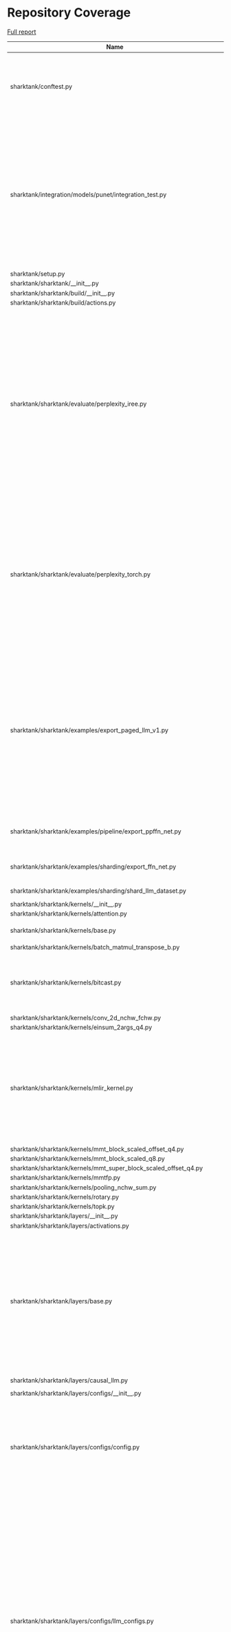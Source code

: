 # Repository Coverage

[Full report](https://htmlpreview.github.io/?https://github.com/amd-vivekag/shark-ai/blob/python-coverage-comment-action-data/htmlcov/index.html)

| Name                                                                          |    Stmts |     Miss |   Cover |   Missing |
|------------------------------------------------------------------------------ | -------: | -------: | ------: | --------: |
| sharktank/conftest.py                                                         |      121 |       10 |     92% |297, 302, 309, 316, 363, 381, 386-389, 398 |
| sharktank/integration/models/punet/integration\_test.py                       |       94 |       57 |     39% |15-16, 21-31, 52-62, 70-80, 90-101, 110-121, 131-143, 150, 155-167, 174, 185-192, 210-220, 242-255 |
| sharktank/setup.py                                                            |       18 |       18 |      0% |      7-34 |
| sharktank/sharktank/\_\_init\_\_.py                                           |        4 |        1 |     75% |        15 |
| sharktank/sharktank/build/\_\_init\_\_.py                                     |        1 |        1 |      0% |         7 |
| sharktank/sharktank/build/actions.py                                          |       45 |       45 |      0% |     7-109 |
| sharktank/sharktank/evaluate/perplexity\_iree.py                              |      260 |      216 |     17% |68-86, 89-101, 105-120, 125-147, 157-183, 189-226, 235-260, 266-311, 316-365, 369-417, 424-470, 483-537, 544-593, 597 |
| sharktank/sharktank/evaluate/perplexity\_torch.py                             |      193 |      154 |     20% |53-54, 57-69, 73-88, 93-115, 134-160, 164-181, 186-250, 264-301, 315-371, 396-421, 425-465, 469 |
| sharktank/sharktank/examples/export\_paged\_llm\_v1.py                        |      199 |       75 |     62% |42, 47, 50, 60-65, 175, 244-246, 252-253, 270, 301, 304, 310-313, 322-459, 478-484, 499, 513-514, 522-523 |
| sharktank/sharktank/examples/pipeline/export\_ppffn\_net.py                   |       83 |        5 |     94% |95, 149, 155, 179, 186 |
| sharktank/sharktank/examples/sharding/export\_ffn\_net.py                     |       59 |       13 |     78% |51-63, 82, 88, 113, 120 |
| sharktank/sharktank/examples/sharding/shard\_llm\_dataset.py                  |       23 |        3 |     87% |33, 36, 51 |
| sharktank/sharktank/kernels/\_\_init\_\_.py                                   |       13 |        0 |    100% |           |
| sharktank/sharktank/kernels/attention.py                                      |       22 |        2 |     91% |     40-75 |
| sharktank/sharktank/kernels/base.py                                           |       52 |        5 |     90% |136, 155-160 |
| sharktank/sharktank/kernels/batch\_matmul\_transpose\_b.py                    |       49 |        0 |    100% |           |
| sharktank/sharktank/kernels/bitcast.py                                        |       63 |       40 |     37% |58-69, 75-88, 97-108, 114-127, 136-139 |
| sharktank/sharktank/kernels/conv\_2d\_nchw\_fchw.py                           |       64 |        0 |    100% |           |
| sharktank/sharktank/kernels/einsum\_2args\_q4.py                              |      122 |        2 |     98% |   69, 179 |
| sharktank/sharktank/kernels/mlir\_kernel.py                                   |      204 |       20 |     90% |40, 43, 46-50, 112, 123, 129, 131, 220, 262, 269, 277, 321, 329, 369-374, 382 |
| sharktank/sharktank/kernels/mmt\_block\_scaled\_offset\_q4.py                 |       50 |        3 |     94% |     94-96 |
| sharktank/sharktank/kernels/mmt\_block\_scaled\_q8.py                         |       38 |        0 |    100% |           |
| sharktank/sharktank/kernels/mmt\_super\_block\_scaled\_offset\_q4.py          |       59 |        0 |    100% |           |
| sharktank/sharktank/kernels/mmtfp.py                                          |       41 |        2 |     95% |     68-69 |
| sharktank/sharktank/kernels/pooling\_nchw\_sum.py                             |       38 |        0 |    100% |           |
| sharktank/sharktank/kernels/rotary.py                                         |       31 |        0 |    100% |           |
| sharktank/sharktank/kernels/topk.py                                           |       28 |        0 |    100% |           |
| sharktank/sharktank/layers/\_\_init\_\_.py                                    |       15 |        0 |    100% |           |
| sharktank/sharktank/layers/activations.py                                     |        3 |        0 |    100% |           |
| sharktank/sharktank/layers/base.py                                            |      177 |       27 |     85% |131, 206-209, 224, 242, 259-260, 269, 298, 366-374, 385-398, 400, 404-407, 411, 417, 424 |
| sharktank/sharktank/layers/causal\_llm.py                                     |       69 |        5 |     93% |57-62, 132 |
| sharktank/sharktank/layers/configs/\_\_init\_\_.py                            |        2 |        0 |    100% |           |
| sharktank/sharktank/layers/configs/config.py                                  |      172 |       16 |     91% |17, 139, 196, 205-211, 219, 234, 248-254, 267, 269, 289, 313 |
| sharktank/sharktank/layers/configs/llm\_configs.py                            |      391 |       66 |     83% |28-29, 210, 214, 218, 230, 265-275, 283-286, 292-295, 301-304, 312, 315-316, 327-328, 429-430, 435, 517, 523-531, 540-552, 591, 613, 637-641, 677-680, 684-688 |
| sharktank/sharktank/layers/conv.py                                            |      100 |       61 |     39% |48, 58, 61, 63, 80, 95-110, 113-143, 157-172, 175-205 |
| sharktank/sharktank/layers/ffn\_block.py                                      |       26 |        0 |    100% |           |
| sharktank/sharktank/layers/ffn\_moe\_block.py                                 |       83 |       25 |     70% |65-73, 203-237, 243-246, 253-259 |
| sharktank/sharktank/layers/latent\_attention\_block.py                        |       55 |        4 |     93% |42, 62, 85-86 |
| sharktank/sharktank/layers/linear.py                                          |       42 |        4 |     90% |56, 67, 75, 83 |
| sharktank/sharktank/layers/mixture\_of\_experts\_block.py                     |       71 |        5 |     93% |48, 52, 60, 105-109 |
| sharktank/sharktank/layers/mmdit.py                                           |      102 |        0 |    100% |           |
| sharktank/sharktank/layers/modulation.py                                      |       21 |        0 |    100% |           |
| sharktank/sharktank/layers/norm.py                                            |       37 |        0 |    100% |           |
| sharktank/sharktank/layers/paged\_attention.py                                |      443 |       21 |     95% |136, 143-149, 210, 678, 1002-1003, 1010, 1013, 1017, 1019, 1021, 1040, 1046-1051, 1056-1062, 1066 |
| sharktank/sharktank/layers/paged\_llama\_attention\_block.py                  |      122 |       11 |     91% |116, 120-121, 134, 171, 173, 175, 239, 255-259 |
| sharktank/sharktank/layers/rotary\_embedding.py                               |      146 |       18 |     88% |108, 124-131, 144-147, 200-201, 241-249 |
| sharktank/sharktank/layers/testing.py                                         |       44 |        1 |     98% |       299 |
| sharktank/sharktank/layers/token\_embedding.py                                |       12 |        0 |    100% |           |
| sharktank/sharktank/models/\_\_init\_\_.py                                    |        7 |        0 |    100% |           |
| sharktank/sharktank/models/clip/\_\_init\_\_.py                               |        2 |        0 |    100% |           |
| sharktank/sharktank/models/clip/clip.py                                       |      206 |       31 |     85% |80, 123, 131, 143, 159-162, 171, 249, 326, 337, 340, 343, 397, 412, 439, 454, 487, 490, 493, 544-557, 568-570 |
| sharktank/sharktank/models/clip/export.py                                     |       27 |       10 |     63% |40-43, 51-59 |
| sharktank/sharktank/models/clip/export\_toy\_text\_model\_iree\_test\_data.py |       11 |        1 |     91% |        29 |
| sharktank/sharktank/models/clip/testing.py                                    |       67 |        4 |     94% |   175-179 |
| sharktank/sharktank/models/deepseek/testing.py                                |       22 |        0 |    100% |           |
| sharktank/sharktank/models/deepseek/toy\_deepseek.py                          |       35 |        9 |     74% | 83-93, 97 |
| sharktank/sharktank/models/dummy/\_\_init\_\_.py                              |        1 |        0 |    100% |           |
| sharktank/sharktank/models/dummy/dummy.py                                     |       39 |        0 |    100% |           |
| sharktank/sharktank/models/flux/\_\_init\_\_.py                               |        1 |        0 |    100% |           |
| sharktank/sharktank/models/flux/compile.py                                    |        1 |        0 |    100% |           |
| sharktank/sharktank/models/flux/export.py                                     |       55 |       24 |     56% |35-36, 56, 80, 95-98, 104-127 |
| sharktank/sharktank/models/flux/export\_flux\_transformer\_mlir.py            |       13 |       13 |      0% |      7-38 |
| sharktank/sharktank/models/flux/flux.py                                       |      233 |       29 |     88% |82-91, 117-121, 129, 135, 137, 142, 147, 152, 218, 222, 235, 242, 268-279, 288, 407 |
| sharktank/sharktank/models/flux/testing.py                                    |       53 |       10 |     81% |31, 154, 209-227 |
| sharktank/sharktank/models/grok/testing.py                                    |       22 |        0 |    100% |           |
| sharktank/sharktank/models/grok/toy\_grok.py                                  |       31 |        6 |     81% | 66-71, 75 |
| sharktank/sharktank/models/llama4/testing.py                                  |       42 |        1 |     98% |        17 |
| sharktank/sharktank/models/llama/testing.py                                   |       37 |        0 |    100% |           |
| sharktank/sharktank/models/llama/toy\_llama.py                                |       29 |        6 |     79% | 60-66, 70 |
| sharktank/sharktank/models/llm/\_\_init\_\_.py                                |        1 |        0 |    100% |           |
| sharktank/sharktank/models/llm/llm.py                                         |      136 |        4 |     97% |212, 272, 297, 300 |
| sharktank/sharktank/models/llm/testing.py                                     |       13 |       13 |      0% |      1-32 |
| sharktank/sharktank/models/punet/config.py                                    |       84 |       34 |     60% |70-82, 87-91, 98-122, 126-130 |
| sharktank/sharktank/models/punet/layers.py                                    |      324 |      191 |     41% |135-180, 195-226, 258, 280-285, 303-330, 341-355, 366-388, 393-397, 400-410, 418-444, 452-499, 513-519, 524-529, 616-624, 627-631, 654-659, 668-695, 720-725, 728, 738-739, 742-744 |
| sharktank/sharktank/models/punet/sharding.py                                  |       31 |        0 |    100% |           |
| sharktank/sharktank/models/punet/testing.py                                   |       62 |        0 |    100% |           |
| sharktank/sharktank/models/punet/tools/sample\_data.py                        |       26 |       21 |     19% |15-20, 33-46, 50-53 |
| sharktank/sharktank/models/t5/\_\_init\_\_.py                                 |        2 |        0 |    100% |           |
| sharktank/sharktank/models/t5/export.py                                       |       58 |       31 |     47% |37-41, 51-67, 92-100, 112-143 |
| sharktank/sharktank/models/t5/t5.py                                           |      344 |      103 |     70% |126, 160, 189, 236-240, 266-269, 272-284, 313, 326, 334-336, 347, 360, 436-448, 464-480, 517, 557-571, 591-597, 605-642, 649-655, 662, 710, 713, 719-753, 780, 787, 793, 801, 840-842, 850-861, 894-895, 901-905, 911, 926-927, 949-959, 985, 1013, 1018, 1023-1025, 1031, 1034 |
| sharktank/sharktank/models/t5/testing.py                                      |       22 |        0 |    100% |           |
| sharktank/sharktank/models/vae/config.py                                      |       39 |       13 |     67% |44-48, 54-62 |
| sharktank/sharktank/models/vae/layers.py                                      |       97 |        6 |     94% |48, 101, 103, 205, 231, 235 |
| sharktank/sharktank/models/vae/model.py                                       |       67 |        7 |     90% |24-25, 33, 63, 94, 108, 116 |
| sharktank/sharktank/models/vae/testing.py                                     |       14 |        0 |    100% |           |
| sharktank/sharktank/models/vae/tools/diffuser\_ref.py                         |       50 |       13 |     74% |39-60, 87, 104 |
| sharktank/sharktank/models/vae/tools/run\_vae.py                              |       75 |       47 |     37% |64-158, 162 |
| sharktank/sharktank/models/vae/tools/sample\_data.py                          |       14 |        5 |     64% |27-29, 39-40 |
| sharktank/sharktank/ops/\_\_init\_\_.py                                       |       11 |        0 |    100% |           |
| sharktank/sharktank/ops/\_registry.py                                         |      144 |       12 |     92% |108, 113, 160-167, 229-232, 243, 278, 297 |
| sharktank/sharktank/ops/attention\_impls.py                                   |       48 |       29 |     40% |32-38, 42-53, 58-79, 86, 97 |
| sharktank/sharktank/ops/custom\_impls.py                                      |       68 |       15 |     78% |56-60, 78, 94, 112, 116-119, 142, 144, 146 |
| sharktank/sharktank/ops/default\_impls.py                                     |      469 |       97 |     79% |112, 114, 146, 148, 150, 183, 185, 187, 250-253, 285, 287, 301-302, 317-324, 338-345, 359, 364-382, 396, 406, 562, 581, 592-594, 633, 683, 710-721, 731, 736, 741, 747, 779-786, 792, 881, 885, 926-943, 948, 953 |
| sharktank/sharktank/ops/qconv\_impls.py                                       |      123 |       31 |     75% |47, 53, 67-71, 88, 94, 109, 137-142, 168-177, 229, 252, 270-285, 298, 303, 310 |
| sharktank/sharktank/ops/qlinear\_impls.py                                     |       91 |       16 |     82% |40, 65, 84, 88, 102-105, 116-117, 143-144, 162, 165, 188-190, 209 |
| sharktank/sharktank/ops/shape.py                                              |       23 |        1 |     96% |        76 |
| sharktank/sharktank/ops/sharded\_impls.py                                     |      824 |       59 |     93% |220, 442, 484-486, 493, 501, 516, 541, 560-561, 631-640, 690-698, 791, 838, 860, 873, 919, 932, 935, 940, 943, 1002-1004, 1064, 1081, 1090, 1099, 1126, 1140, 1150, 1174, 1201, 1203, 1213, 1215, 1280, 1436, 1645, 1652, 1771-1772, 1796, 1859, 1872, 1882, 1886, 1926-1927, 1932-1933 |
| sharktank/sharktank/ops/signatures.py                                         |      724 |      146 |     80% |101, 114, 120, 131, 142, 159, 164, 176, 195, 228, 247, 265, 280, 299, 317, 332, 350, 363, 369, 385, 398, 414, 428, 442-455, 467, 483-489, 495, 508, 523, 528-534, 540, 553, 559, 575, 616, 638, 646, 665, 673, 690, 698, 715, 721, 734, 748, 776, 789, 814, 840, 858, 864, 880, 897, 918, 937, 945, 956, 968, 986, 994, 1001-1007, 1013, 1026, 1034, 1052, 1058, 1071, 1081, 1102, 1115, 1133, 1137, 1146, 1157, 1171, 1182, 1193, 1215, 1223, 1239, 1255, 1274, 1284, 1301, 1310, 1321, 1327, 1340, 1351, 1364, 1370, 1381, 1389, 1405, 1413, 1429, 1435, 1446, 1471, 1483, 1489, 1502, 1508, 1521, 1527, 1540, 1546, 1559, 1565, 1576, 1582, 1595, 1601, 1614, 1626, 1644, 1658, 1697, 1703, 1716, 1722, 1733, 1739, 1750, 1764, 1791 |
| sharktank/sharktank/ops/utils.py                                              |       47 |        1 |     98% |        53 |
| sharktank/sharktank/pipelines/flux/\_\_init\_\_.py                            |        2 |        0 |    100% |           |
| sharktank/sharktank/pipelines/flux/flux\_pipeline.py                          |      137 |      109 |     20% |39-92, 120-132, 154-187, 209-227, 237, 243-245, 268-276, 294-316, 319, 338-367, 372-473, 477 |
| sharktank/sharktank/tools/import\_hf\_dataset.py                              |       16 |       10 |     38% | 33-54, 60 |
| sharktank/sharktank/tools/sharktank.py                                        |       37 |        3 |     92% |60, 65, 83 |
| sharktank/sharktank/transforms/dataset/\_\_init\_\_.py                        |        2 |        0 |    100% |           |
| sharktank/sharktank/transforms/dataset/dataset.py                             |        7 |        1 |     86% |        23 |
| sharktank/sharktank/transforms/dataset/sharding.py                            |       38 |       28 |     26% |32-34, 37-49, 54-68, 71 |
| sharktank/sharktank/types/\_\_init\_\_.py                                     |        5 |        0 |    100% |           |
| sharktank/sharktank/types/gguf\_interop/\_\_init\_\_.py                       |        2 |        0 |    100% |           |
| sharktank/sharktank/types/gguf\_interop/base.py                               |       70 |       50 |     29% |42-44, 48-61, 65-81, 99-104, 115-138, 142-163, 167-168 |
| sharktank/sharktank/types/gguf\_interop/layouts.py                            |      104 |       68 |     35% |47-49, 53-60, 64, 67, 107-110, 118-144, 157, 160, 170-217, 226-227, 230, 234, 237, 246-247, 250, 254, 257, 282-283, 287-300, 304, 307 |
| sharktank/sharktank/types/layout\_utils.py                                    |       83 |        3 |     96% |   144-147 |
| sharktank/sharktank/types/layouts.py                                          |      214 |       45 |     79% |103, 146-147, 152-153, 158-159, 184-191, 275, 278-290, 353, 433, 441, 449, 457, 470, 483, 491, 503, 506, 509-517, 520-530 |
| sharktank/sharktank/types/pipelining.py                                       |       35 |        0 |    100% |           |
| sharktank/sharktank/types/quantizers.py                                       |      202 |       38 |     81% |64-72, 83, 137, 229, 260-261, 264-265, 281-287, 298, 318-319, 330, 408-409, 418, 433, 439, 466-467, 471, 483-493 |
| sharktank/sharktank/types/sharding.py                                         |      158 |        8 |     95% |18, 34, 100, 137-148, 321 |
| sharktank/sharktank/types/tensors.py                                          |      808 |      127 |     84% |71-76, 86, 92, 102, 112, 149-155, 175-176, 181, 210, 218, 239, 244, 249, 271, 275, 289, 300, 311, 332-333, 339, 346, 375, 379, 387-388, 399-401, 415-417, 441-443, 451-452, 482, 487-489, 494-496, 499-501, 593-595, 599, 601, 641, 653, 685-686, 691, 725, 729, 731, 755, 765, 774, 828-829, 852-853, 858-859, 955, 963, 1034, 1054-1057, 1087-1088, 1106, 1108, 1110, 1115-1117, 1122, 1245, 1258, 1260-1265, 1267, 1269, 1280, 1283, 1285, 1295, 1298, 1327, 1386-1388, 1393, 1401, 1416-1419, 1445-1446, 1474, 1476, 1478, 1547, 1558-1559, 1567-1568, 1576-1577, 1583-1586, 1612-1613, 1756, 1760-1761 |
| sharktank/sharktank/types/theta.py                                            |      310 |       45 |     85% |69, 77, 106, 110, 137-147, 167, 179-180, 209-210, 216, 231, 341-345, 405, 453-454, 477-478, 493-494, 514-515, 529-530, 547-548, 590-592, 596, 634-636, 641 |
| sharktank/sharktank/utils/\_\_init\_\_.py                                     |        1 |        0 |    100% |           |
| sharktank/sharktank/utils/azure.py                                            |       58 |       58 |      0% |     7-121 |
| sharktank/sharktank/utils/cli.py                                              |      103 |       29 |     72% |173, 183-195, 243-264, 288-291, 314-320, 337-338, 340, 354, 359, 368-386 |
| sharktank/sharktank/utils/create\_cache.py                                    |        7 |        1 |     86% |        12 |
| sharktank/sharktank/utils/debugging.py                                        |       91 |       29 |     68% |46-63, 67-74, 81-83, 127, 138 |
| sharktank/sharktank/utils/evaluate.py                                         |       60 |       33 |     45% |32-51, 55, 69-88, 121-140 |
| sharktank/sharktank/utils/export.py                                           |       70 |        2 |     97% |  179, 212 |
| sharktank/sharktank/utils/export\_artifacts.py                                |      172 |       73 |     58% |17, 32-36, 51-52, 67-75, 161, 163, 182-208, 243, 247, 249, 258, 287, 292, 328-362, 365-367, 371-412 |
| sharktank/sharktank/utils/hf.py                                               |       35 |       24 |     31% |26-54, 64-78 |
| sharktank/sharktank/utils/hf\_datasets.py                                     |       75 |       22 |     71% |37-55, 65, 73, 82-83, 88, 478-496, 500 |
| sharktank/sharktank/utils/io.py                                               |       39 |        9 |     77% |65-72, 83-86 |
| sharktank/sharktank/utils/iree.py                                             |      267 |       65 |     76% |35, 81-83, 86-112, 153-156, 233, 240, 254, 258, 262, 268-275, 279, 281, 287, 293, 327, 495, 599-620, 635-642, 654-662, 685 |
| sharktank/sharktank/utils/load\_llm.py                                        |      187 |       88 |     53% |47-60, 97, 140, 145, 148-157, 165, 167, 172-182, 192-209, 258-263, 287-402 |
| sharktank/sharktank/utils/logging.py                                          |        6 |        1 |     83% |        17 |
| sharktank/sharktank/utils/math.py                                             |       12 |        0 |    100% |           |
| sharktank/sharktank/utils/misc.py                                             |       27 |        1 |     96% |        64 |
| sharktank/sharktank/utils/patching.py                                         |       97 |       45 |     54% |16, 56, 60, 75-78, 87-93, 98, 108-133, 141-154, 157-168, 197, 231, 233, 238 |
| sharktank/sharktank/utils/testing.py                                          |      212 |       96 |     55% |121-130, 135-148, 152-156, 195-279, 305, 318-336, 383, 403, 408, 457-460, 466-473, 481-485 |
| sharktank/sharktank/utils/tokenizer.py                                        |       59 |       40 |     32% |34-38, 42-46, 50, 54, 59-62, 65-68, 72, 76-77, 81-103, 107-112 |
| sharktank/sharktank/utils/tree.py                                             |       47 |        2 |     96% |   51, 150 |
| sharktank/tests/evaluate/perplexity\_iree\_test.py                            |      107 |       71 |     34% |36-42, 50-64, 67-77, 87-92, 97-103, 108-114, 119-133, 139-145, 151-157, 162-167, 178-184, 189-195, 199 |
| sharktank/tests/evaluate/perplexity\_torch\_test.py                           |       87 |       57 |     34% |31-36, 39-49, 52-68, 73-78, 83-95, 101-107, 113-119, 124-129, 134-141, 146-152, 156 |
| sharktank/tests/examples/main\_test.py                                        |       24 |        1 |     96% |        45 |
| sharktank/tests/export\_ir/export\_test.py                                    |       38 |        0 |    100% |           |
| sharktank/tests/kernels/attention\_template\_test.py                          |       72 |        2 |     97% |  113, 130 |
| sharktank/tests/kernels/batch\_matmul\_transpose\_b\_test.py                  |       85 |        6 |     93% |110-113, 126, 153 |
| sharktank/tests/kernels/conv\_2d\_nchw\_fchw\_test.py                         |       42 |        2 |     95% |    63, 91 |
| sharktank/tests/kernels/einsum\_q4\_test.py                                   |       69 |        3 |     96% |94, 120, 141 |
| sharktank/tests/kernels/mlir\_kernel\_test.py                                 |       21 |        0 |    100% |           |
| sharktank/tests/kernels/mmt\_block\_scaled\_offset\_q4\_test.py               |       46 |        3 |     93% |49, 79, 100 |
| sharktank/tests/kernels/mmt\_block\_scaled\_q8\_test.py                       |       43 |        3 |     93% |46, 74, 94 |
| sharktank/tests/kernels/mmt\_super\_block\_scaled\_offset\_q4\_test.py        |       71 |       20 |     72% |39-64, 97, 156, 174 |
| sharktank/tests/kernels/mmtfp\_test.py                                        |       60 |        4 |     93% |57, 81, 99, 125 |
| sharktank/tests/kernels/pooling\_nchw\_sum\_test.py                           |       42 |        2 |     95% |    58, 78 |
| sharktank/tests/kernels/rotary\_test.py                                       |       18 |        0 |    100% |           |
| sharktank/tests/kernels/topk\_test.py                                         |       31 |        0 |    100% |           |
| sharktank/tests/layers/base\_test.py                                          |       22 |        0 |    100% |           |
| sharktank/tests/layers/configs\_test.py                                       |       11 |        0 |    100% |           |
| sharktank/tests/layers/kv\_cache\_test.py                                     |       83 |        0 |    100% |           |
| sharktank/tests/layers/linear\_test.py                                        |       82 |        1 |     99% |       196 |
| sharktank/tests/layers/mixture\_of\_experts\_block\_test.py                   |       58 |        1 |     98% |       326 |
| sharktank/tests/layers/mmdit\_test.py                                         |       56 |        1 |     98% |        96 |
| sharktank/tests/layers/paged\_llama\_attention\_block\_test.py                |       53 |       14 |     74% |90-130, 134 |
| sharktank/tests/layers/pipelined\_paged\_attention\_test.py                   |       83 |        0 |    100% |           |
| sharktank/tests/layers/pipelined\_sharded\_paged\_attention\_test.py          |       85 |        0 |    100% |           |
| sharktank/tests/layers/sharded\_conv2d\_with\_iree\_test.py                   |       78 |        0 |    100% |           |
| sharktank/tests/layers/sharded\_paged\_kv\_cache\_test.py                     |       76 |        0 |    100% |           |
| sharktank/tests/layers/sharded\_paged\_latent\_attention\_block\_test.py      |       71 |        0 |    100% |           |
| sharktank/tests/layers/sharded\_paged\_llama\_attention\_block\_test.py       |       75 |        0 |    100% |           |
| sharktank/tests/layers/sharded\_rotary\_embedding\_test.py                    |       27 |        0 |    100% |           |
| sharktank/tests/models/clip/clip\_test.py                                     |      250 |       53 |     79% |90, 95-110, 120, 130, 210-254, 299-326, 351-385, 394, 404 |
| sharktank/tests/models/deepseek/test\_deepseek.py                             |       23 |        0 |    100% |           |
| sharktank/tests/models/deepseek/test\_sharded.py                              |       91 |       11 |     88% |   172-204 |
| sharktank/tests/models/flux/flux\_test.py                                     |      155 |       72 |     54% |61-63, 67-68, 82, 127-182, 193-211, 220-238, 284, 291, 298-317, 327-353, 363, 372, 381-389, 393 |
| sharktank/tests/models/grok/test\_grok.py                                     |       25 |        0 |    100% |           |
| sharktank/tests/models/llama4/llama4\_test.py                                 |       44 |        0 |    100% |           |
| sharktank/tests/models/llama4/moe\_test.py                                    |       90 |        1 |     99% |       191 |
| sharktank/tests/models/llama/attention\_test.py                               |       59 |        1 |     98% |       176 |
| sharktank/tests/models/llama/benchmark\_amdgpu\_test.py                       |      287 |      225 |     22% |44-47, 50, 66-99, 105-219, 232-266, 277-311, 322-356, 367-401, 412-446, 460-573, 584-618, 628-662, 677-715, 729-767, 779-809, 822-900, 914-942, 955-983, 996-1032, 1042 |
| sharktank/tests/models/llama/quark\_parity\_test.py                           |       55 |       40 |     27% |21-22, 29-101, 105 |
| sharktank/tests/models/llama/rot\_emb\_test.py                                |       37 |        1 |     97% |        81 |
| sharktank/tests/models/llama/sharded\_llama\_test.py                          |      170 |        2 |     99% |  276, 334 |
| sharktank/tests/models/llama/test\_llama.py                                   |       25 |        0 |    100% |           |
| sharktank/tests/models/punet/resnet\_test.py                                  |       41 |        1 |     98% |        94 |
| sharktank/tests/models/punet/sharded\_resnet\_block\_with\_iree\_test.py      |       48 |       13 |     73% |78-114, 138 |
| sharktank/tests/models/punet/up\_down\_block\_test.py                         |       48 |        1 |     98% |       148 |
| sharktank/tests/models/t5/t5\_test.py                                         |      269 |       59 |     78% |80-108, 146-174, 187-221, 266, 280, 289, 298, 307, 316, 325, 435-477, 526, 535, 544, 553, 562 |
| sharktank/tests/models/vae/vae\_test.py                                       |      212 |      111 |     48% |61-96, 102-111, 116-125, 134-229, 254-268, 273-286, 366-457, 558-565, 574-578, 583-588, 594 |
| sharktank/tests/ops/ops\_test.py                                              |      466 |       30 |     94% |154-157, 222-228, 235-241, 248-255, 391-396, 722 |
| sharktank/tests/ops/pipeline\_parallelized\_test.py                           |      152 |        4 |     97% |56, 184, 196, 206 |
| sharktank/tests/ops/qconv\_test.py                                            |       94 |       12 |     87% |200-236, 240 |
| sharktank/tests/ops/sharded\_test.py                                          |     1356 |       20 |     99% |552-558, 640, 1777, 1780, 1784, 1807, 1811, 1981, 1985, 1994-1996, 2004, 2118 |
| sharktank/tests/pipelines/flux/flux\_pipeline\_test.py                        |       41 |       23 |     44% |25-27, 32-65, 77-121, 128, 135 |
| sharktank/tests/tools/sharktank\_test.py                                      |       19 |        0 |    100% |           |
| sharktank/tests/transforms/dataset\_transforms\_test.py                       |       32 |        1 |     97% |        86 |
| sharktank/tests/types/dataset\_test.py                                        |       94 |        1 |     99% |       178 |
| sharktank/tests/types/layout\_utils\_test.py                                  |       33 |        1 |     97% |        98 |
| sharktank/tests/types/layouts\_test.py                                        |       57 |        1 |     98% |       129 |
| sharktank/tests/types/quantizers\_test.py                                     |      124 |        1 |     99% |       248 |
| sharktank/tests/types/tensors\_test.py                                        |      164 |        1 |     99% |       221 |
| sharktank/tests/utils/iree\_test.py                                           |       56 |        6 |     89% | 69-73, 93 |
| sharktank/tests/utils/patching\_test.py                                       |       44 |        0 |    100% |           |
| sharktank/tests/utils/testing\_test.py                                        |       26 |        0 |    100% |           |
| sharktank/tests/utils/tree\_test.py                                           |       20 |        0 |    100% |           |
|                                                                     **TOTAL** | **19350** | **4011** | **79%** |           |


## Setup coverage badge

Below are examples of the badges you can use in your main branch `README` file.

### Direct image

[![Coverage badge](https://raw.githubusercontent.com/amd-vivekag/shark-ai/python-coverage-comment-action-data/badge.svg)](https://htmlpreview.github.io/?https://github.com/amd-vivekag/shark-ai/blob/python-coverage-comment-action-data/htmlcov/index.html)

This is the one to use if your repository is private or if you don't want to customize anything.

### [Shields.io](https://shields.io) Json Endpoint

[![Coverage badge](https://img.shields.io/endpoint?url=https://raw.githubusercontent.com/amd-vivekag/shark-ai/python-coverage-comment-action-data/endpoint.json)](https://htmlpreview.github.io/?https://github.com/amd-vivekag/shark-ai/blob/python-coverage-comment-action-data/htmlcov/index.html)

Using this one will allow you to [customize](https://shields.io/endpoint) the look of your badge.
It won't work with private repositories. It won't be refreshed more than once per five minutes.

### [Shields.io](https://shields.io) Dynamic Badge

[![Coverage badge](https://img.shields.io/badge/dynamic/json?color=brightgreen&label=coverage&query=%24.message&url=https%3A%2F%2Fraw.githubusercontent.com%2Famd-vivekag%2Fshark-ai%2Fpython-coverage-comment-action-data%2Fendpoint.json)](https://htmlpreview.github.io/?https://github.com/amd-vivekag/shark-ai/blob/python-coverage-comment-action-data/htmlcov/index.html)

This one will always be the same color. It won't work for private repos. I'm not even sure why we included it.

## What is that?

This branch is part of the
[python-coverage-comment-action](https://github.com/marketplace/actions/python-coverage-comment)
GitHub Action. All the files in this branch are automatically generated and may be
overwritten at any moment.